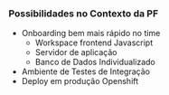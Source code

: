 ### Possibilidades no Contexto da PF

* Onboarding bem mais rápido no time
   * Workspace frontend Javascript
   * Servidor de aplicação
   * Banco de Dados Individualizado
* Ambiente de Testes de Integração
* Deploy em produção Openshift</li>
